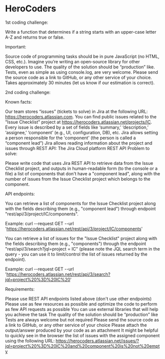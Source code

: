 # HeroCoders
1st coding challenge:

Write a function that determines if a string starts with an upper-case letter A-Z and returns true or false.

Important:

Source code of programming tasks should be in pure JavaScript (no HTML, CSS, etc.).
Imagine you’re writing an open-source library for other developers to use.
The quality of the solution should be “production” like.
Tests, even as simple as using console.log, are very welcome.
Please send the source code as a link to GitHub, or any other service of your choice.
Takes approximately 30 minutes (let us know if our estimation is correct).

2nd coding challenge:

Known facts:

Our team stores “issues” (tickets to solve) in Jira at the following URL: https://herocoders.atlassian.com. You can find public issues related to the "Issue Checklist" project at https://herocoders.atlassian.net/projects/IC.
Every issue is described by a set of fields like ‘summary,’ ‘description,’ ‘assignee,’ ‘component’ (e.g., UI, configuration, DB), etc.
Jira allows setting a person responsible for the 'component' (the person is called a “component lead”)
Jira allows reading information about the project and issues through REST API: The Jira Cloud platform REST API
Problem to solve:

Please write code that uses Jira REST API to retrieve data from the Issue Checklist project, and outputs in human-readable form (to the console or a file) a list of components that don't have a "component lead", along with the number of issues from the Issue Checklist project which belongs to the component.

API endpoints:

You can retrieve a list of components for the Issue Checklist project along with the fields describing them (e.g., "component lead") through endpoint "rest/api/3/project/IC/components".

Example: curl --request GET --url 'https://herocoders.atlassian.net/rest/api/3/project/IC/components'

You can retrieve a list of issues for the "Issue Checklist" project along with the fields describing them (e.g., "components") through the endpoint "rest/api/3/search?jql=project = IC" (please note the JQL search term in the query - you can use it to limit/control the list of issues returned by the endpoint).

Example: curl --request GET --url 'https://herocoders.atlassian.net/rest/api/3/search?jql=project%20%3D%20IC%20'

Requirements:

Please use REST API endpoints listed above (don't use other endpoints)
Please use as few resources as possible and optimize the code to perform as few API requests as possible
You can use external libraries that will help you achieve the task
The quality of the solution should be “production” like
Tests are always welcome but not required
Please send the source code as a link to GitHub, or any other service of your choice
Please attach the output/answer produced by your code as an attachment
It might be helpful to quickly see in the browser the list of issues with the assigned component using the following URL: https://herocoders.atlassian.net/issues/?jql=project%20%3D%20IC%20and%20component%20is%20not%20empty
